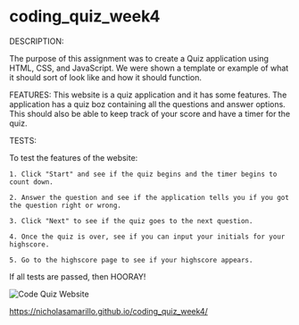 # coding_quiz_week4

DESCRIPTION:

The purpose of this assignment was to create a Quiz application using HTML, CSS, and JavaScript. We were shown a template or example of what it should sort of look like and how it should function.

FEATURES: This website is a quiz application and it has some features. The application has a quiz boz containing all the questions and answer options. This should also be able to keep track of your score and have a timer for the quiz.

TESTS:

To test the features of the website:

    1. Click "Start" and see if the quiz begins and the timer begins to count down.

    2. Answer the question and see if the application tells you if you got the question right or wrong.

    3. Click "Next" to see if the quiz goes to the next question.

    4. Once the quiz is over, see if you can input your initials for your highscore.

    5. Go to the highscore page to see if your highscore appears.

If all tests are passed, then HOORAY!

![](/assets/Screenshot(69).png "Code Quiz Website")

https://nicholasamarillo.github.io/coding_quiz_week4/
